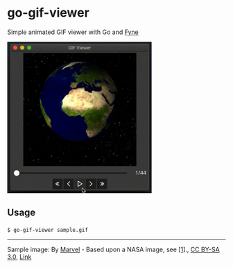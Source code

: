 go-gif-viewer
====

Simple animated GIF viewer with Go and [Fyne](https://fyne.io/)

<img src="./resource/screenshot.gif">

## Usage

`$ go-gif-viewer sample.gif`

----

Sample image: By <a href="//commons.wikimedia.org/wiki/User:Marvel" title="User:Marvel">Marvel</a> - Based upon a NASA image, see <a rel="nofollow" class="external autonumber" href="http://visibleearth.nasa.gov/view_rec.php?id=2433">[1]</a>., <a href="http://creativecommons.org/licenses/by-sa/3.0/" title="Creative Commons Attribution-Share Alike 3.0">CC BY-SA 3.0</a>, <a href="https://commons.wikimedia.org/w/index.php?curid=20654992">Link</a>
